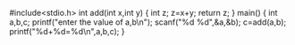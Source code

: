 #include<stdio.h>
int add(int x,int y)
{
int z;
z=x+y;
return z;
}
main()
{
int a,b,c;
printf("enter the value of a,b\n");
scanf("%d %d",&a,&b);
c=add(a,b);
printf("%d+%d=%d\n",a,b,c);
}
